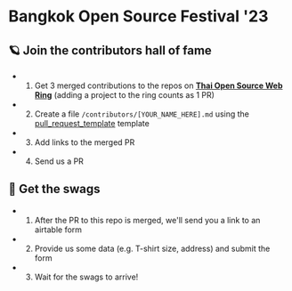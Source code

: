 # Bangkok Open Source Festival '23

## 🪐 Join the contributors hall of fame

- 1. Get 3 merged contributions to the repos on **[Thai Open Source Web Ring](https://open.source.in.th/ring/)** (adding a project to the ring counts as 1 PR)
- 2. Create a file `/contributors/[YOUR_NAME_HERE].md` using the [pull_request_template](/pull_request_template) template
- 3. Add links to the merged PR
- 4. Send us a PR

## 🚀 Get the swags

- 1. After the PR to this repo is merged, we'll send you a link to an airtable form
- 2. Provide us some data (e.g. T-shirt size, address) and submit the form
- 3. Wait for the swags to arrive!
